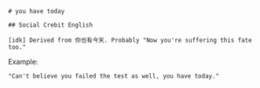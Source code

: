 
    # you have today

    ## Social Crebit English

    [idk] Derived from 你也有今天. Probably "Now you're suffering this fate too."

Example:

    "Can't believe you failed the test as well, you have today."








